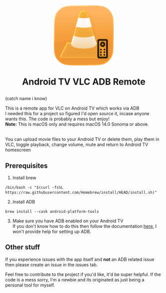 <h1 align="center">
<img src="Resources/READMEIcon.png" width="192" />

Android TV VLC ADB Remote
</h1>
(catch name i know)

This is a remote app for VLC on Android TV which works via ADB<br>
I needed this for a project so figured I'd open source it, incase anyone wants this. The code is probably a mess but enjoy!<br>
<b>Note:</b> This is macOS only and requires macOS 14.0 Sonoma or above.

<br>You can upload movie files to your Android TV or delete them, play them in VLC, toggle playback, change volume, mute and return to Android TV homescreen

## Prerequisites

1. Install brew
```
/bin/bash -c "$(curl -fsSL https://raw.githubusercontent.com/Homebrew/install/HEAD/install.sh)"
```

2. Install ADB
```
brew install --cask android-platform-tools
```

3. Make sure you have ADB enabled on your Android TV<br>
If you don't know how to do this then follow the documentation [here](https://developer.android.com/tools/adb), I won't provide help for setting up ADB. 

## Other stuff
If you experience issues with the app itself and <b>not</b> an ADB related issue then please create an issue in the issues tab.

Feel free to contribute to the project if you'd like, it'd be super helpful. If the code is a mess sorry, I'm a newbie and its originated as just being a personal tool for myself.
